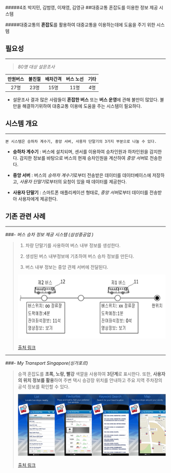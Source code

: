 ﻿#####4조 박지민, 김범영, 이재영, 김영규
##대중교통 혼잡도를 이용한 정보 제공 시스템


#####대중교통의 **혼잡도**를 활용하여 대중교통을 이용하는데에 도움을 주기 위한 시스템


## 필요성
---------

>*80명 대상 설문조사*

만원버스 | 불친절 | 배차간격 | 버스 노선 | 기타
:---: | :---: | :---: | :---: | :---:
27명 |  23명 | 15명 | 11명 | 4명



 - 설문조사 결과 많은 사람들이 **혼잡한 버스** 또는 **버스 운영**에 관해 불만이 많았다.
불만을 해결하기위하여 대중교통 이용에 도움을 주는 시스템이 필요하다.



## 시스템 개요
---------

```
본 시스템은 승하차 계수기, 중앙 서버, 사용자 단말기의 3가지 부분으로 나눌 수 있다.
```

- **승하차 계수기** : 버스에 설치되며, 센서를 이용하여 승차인원과 하차인원을 감지한다. 감지한 정보를 바탕으로 버스의 현재 승차인원을 계산하여 *중앙 서버*로 전송한다.

- **중앙 서버** : 버스의 *승하차 계수기*로부터 전송받은 데이터를 데이터베이스에 저장하고, *사용자 단말기*로부터의 요청이 있을 때 데이터를 제공한다.

- **사용자 단말기** : 스마트폰 애플리케이션 형태로, *중앙 서버*로부터 데이터를 전송받아 사용자에게 제공한다.




## 기존 관련 사례
-------------

###- *버스 승차 정보 제공 시스템 (삼성중공업 )*

> 1) 차량 단말기를 사용하여 버스 내부 정보를 생성한다.
>
> 2)  생성된 버스 내부정보에 기초하여 버스 승차 정보를 만든다.
>
> 3) 버스 내부 정보는 중앙 관제 서버에 전달된다.
>
> ![버스 정보](https://raw.githubusercontent.com/jmpark0819/Design/master/image/bus_info.png "bus_info")
>
> [출처 링크](https://patents.google.com/patent/KR20120057195A/ko)

-------------

###*- My Transport Singapore(싱가포르)*

>승객 혼잡도를 **초록, 노랑, 빨강** 색깔을 사용하여 **3단계**로 표시한다. 또한, **사용자의 위치 정보를 활용**하여 주변 택시 승강장 위치를 안내하고 주요 지역 주차장의 공석 정보를 확인할 수 있다.
>
>![싱가포르](https://github.com/jmpark0819/Design/blob/master/image/My_Transport_Singapore.png?raw=true)
>
> [출처 링크](http://www.hankookchon.com/bbs/app/103723)
